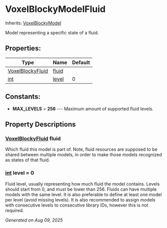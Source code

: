 # VoxelBlockyModelFluid

Inherits: [VoxelBlockyModel](VoxelBlockyModel.md)

Model representing a specific state of a fluid.

## Properties: 


Type                                                                  | Name               | Default 
--------------------------------------------------------------------- | ------------------ | --------
[VoxelBlockyFluid](VoxelBlockyFluid.md)                               | [fluid](#i_fluid)  |         
[int](https://docs.godotengine.org/en/stable/classes/class_int.html)  | [level](#i_level)  | 0       
<p></p>

## Constants: 

- <span id="i_MAX_LEVELS"></span>**MAX_LEVELS** = **256** --- Maximum amount of supported fluid levels.

## Property Descriptions

### [VoxelBlockyFluid](VoxelBlockyFluid.md)<span id="i_fluid"></span> **fluid**

Which fluid this model is part of. Note, fluid resources are supposed to be shared between multiple models, in order to make those models recognized as states of that fluid.

### [int](https://docs.godotengine.org/en/stable/classes/class_int.html)<span id="i_level"></span> **level** = 0

Fluid level, usually representing how much fluid the model contains. Levels should start from 0, and must be lower than 256. Fluids can have multiple models with the same level. It is also preferable to define at least one model per level (avoid missing levels). It is also recommended to assign models with consecutive levels to consecutive library IDs, however this is not required.

_Generated on Aug 09, 2025_
